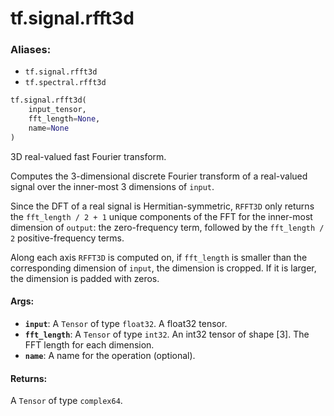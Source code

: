 <div itemscope itemtype="http://developers.google.com/ReferenceObject">
<meta itemprop="name" content="tf.signal.rfft3d" />
<meta itemprop="path" content="Stable" />
</div>

# tf.signal.rfft3d

### Aliases:

* `tf.signal.rfft3d`
* `tf.spectral.rfft3d`

``` python
tf.signal.rfft3d(
    input_tensor,
    fft_length=None,
    name=None
)
```

3D real-valued fast Fourier transform.

Computes the 3-dimensional discrete Fourier transform of a real-valued signal
over the inner-most 3 dimensions of `input`.

Since the DFT of a real signal is Hermitian-symmetric, `RFFT3D` only returns the
`fft_length / 2 + 1` unique components of the FFT for the inner-most dimension
of `output`: the zero-frequency term, followed by the `fft_length / 2`
positive-frequency terms.

Along each axis `RFFT3D` is computed on, if `fft_length` is smaller than the
corresponding dimension of `input`, the dimension is cropped. If it is larger,
the dimension is padded with zeros.

#### Args:

* <b>`input`</b>: A `Tensor` of type `float32`. A float32 tensor.
* <b>`fft_length`</b>: A `Tensor` of type `int32`.
    An int32 tensor of shape [3]. The FFT length for each dimension.
* <b>`name`</b>: A name for the operation (optional).


#### Returns:

A `Tensor` of type `complex64`.